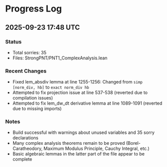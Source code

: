 # Progress Log

## 2025-09-23 17:48 UTC

### Status
- Total sorries: 35
- Files: StrongPNT/PNT1_ComplexAnalysis.lean

### Recent Changes
- Fixed lem_absdiv lemma at line 1255-1256: Changed from `simp [norm_div, hb]` to `exact norm_div hb`
- Attempted to fix projection issue at line 537-538 (reverted due to compilation issues)
- Attempted to fix lem_dw_dt derivative lemma at line 1089-1091 (reverted due to missing imports)

### Notes
- Build successful with warnings about unused variables and 35 sorry declarations
- Many complex analysis theorems remain to be proved (Borel-Caratheodory, Maximum Modulus Principle, Cauchy Integral, etc.)
- Basic algebraic lemmas in the latter part of the file appear to be complete